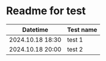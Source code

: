 # Readme for test

| Datetime         | Test name |
|------------------|-----------|
| 2024.10.18 18:30 | test 1    |
| 2024.10.18 20:00 | test 2    |
